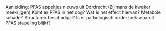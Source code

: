 Aanleiding: PFAS appeltjes nieuws uit Dordrecht (Zijlmans de kweker meekrijgen)
Komt er PFAS in het oog?
Wat is het effect hiervan?
Metabole schade? Structuren beschadigd?
Is er pathologisch onderzoek waaruit PFAS stapeling blijkt?
